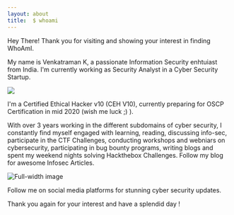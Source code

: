```yaml
---
layout: about
title:  $ whoami
---
```

Hey There! Thank you for visiting and showing your interest in finding WhoAmI.

My name is Venkatraman K, a passionate Information Security enhtuiast from India. I'm currently working as Security Analyst in a Cyber Security Startup.

![](https://r3dw0lfsec.github.io/assets/img/my-image.jpg) 

I'm a Certified Ethical Hacker v10 (CEH V10), currently preparing for OSCP Certification in mid 2020 (wish me luck ;) ).

With over 3 years working in the different subdomains of cyber security, I constantly find myself engaged with learning, reading, discussing info-sec, participate in the CTF Challenges, conducting workshops and webniars on cybersecurity, participating in bug bounty programs, writing blogs and spent my weekend nights solving Hackthebox  Challenges. Follow my blog for awesome Infosec Articles.

![Full-width image](http://www.hackthebox.eu/badge/image/21636)

Follow me on social media platforms for stunning cyber security updates.

Thank you again for your interest and have a splendid day !

